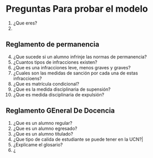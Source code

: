 # Preguntas Para probar el modelo

1. ¿Que eres?
2.

## Reglamento de permanencia

4. ¿Que sucede si un alumno infrinje las normas de permanencia?
5. ¿Cuantos tipos de infracciones existen?
6. ¿Que es una infracciones leve, menos graves y graves?
7. ¿Cuales son las medidas de sanción por cada una de estas infraccioens?
8. ¿Que es matrícula condicional?
9. ¿Que es la medida disciplinaria de supensión?
10. ¿Que es medida disciplinaria de expulsión?

## Reglamento GEneral De Docencia

1. ¿Que es un alumno regular?
2. ¿Que es un alumno egresado?
3. ¿Que es un alumno titulado?
4. ¿Que tipo de calida de estudiante se puede tener en la UCN?|
5. ¿Explicame el glosario?
6. ¿
